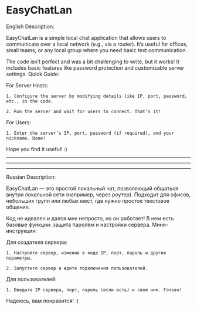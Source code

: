 # EasyChatLan
English Description:

EasyChatLan is a simple local chat application that allows users to communicate over a local network (e.g., via a router). It’s useful for offices, small teams, or any local group where you need basic text communication.

The code isn’t perfect and was a bit challenging to write, but it works! It includes basic features like password protection and customizable server settings.
Quick Guide:

For Server Hosts:

    1. Configure the server by modifying details like IP, port, password, etc., in the code.

    2. Run the server and wait for users to connect. That’s it!

For Users:

    1. Enter the server’s IP, port, password (if required), and your nickname. Done!

Hope you find it useful! :)

--------------------------------------------------------------------------------------------------------------------------------------------------------------------------------------------------------------------------------------
--------------------------------------------------------------------------------------------------------------------------------------------------------------------------------------------------------------------------------------
--------------------------------------------------------------------------------------------------------------------------------------------------------------------------------------------------------------------------------------


Russian Description:

EasyChatLan — это простой локальный чат, позволяющий общаться внутри локальной сети (например, через роутер). Подходит для офисов, небольших групп или любых мест, где нужно простое текстовое общение.

Код не идеален и дался мне непросто, но он работает! В нем есть базовые функции: защита паролем и настройки сервера.
Мини-инструкция:

Для создателя сервера:

    1. Настройте сервер, изменив в коде IP, порт, пароль и другие параметры.

    2. Запустите сервер и ждите подключения пользователей.

Для пользователей:

    1. Введите IP сервера, порт, пароль (если есть) и свой ник. Готово!

Надеюсь, вам понравится! :)